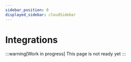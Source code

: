 ```yaml
---
sidebar_position: 0
displayed_sidebar: cloudSidebar
---
```


# Integrations

:::warning[Work in progress]
This page is not ready yet
:::